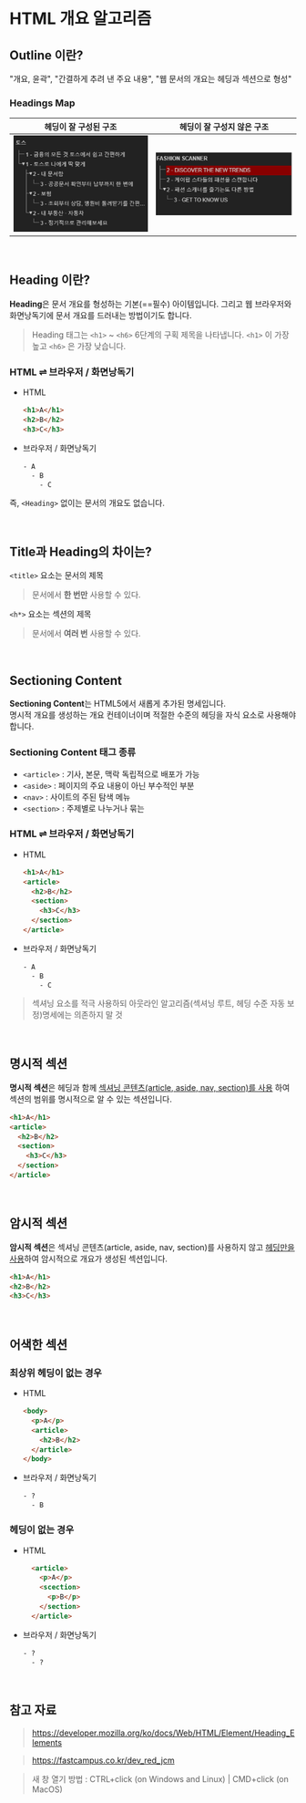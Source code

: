 # HTML 개요 알고리즘

## Outline 이란?

"개요, 윤곽", "간결하게 추려 낸 주요 내용", "웹 문서의 개요는 헤딩과 섹션으로 형성"

### Headings Map

|                         헤딩이 잘 구성된 구조                         |                    헤딩이 잘 구성지 않은 구조                     |
| :-------------------------------------------------------------------: | :---------------------------------------------------------------: |
| <img src="../images/toss-headings-map.png" alt="Toss Headings Map" /> | <img src="../images/fs-headings-map.png" alt="FS Headings Map" /> |

<br />

## Heading 이란?

**Heading**은 문서 개요를 형성하는 기본(==필수) 아이템입니다. 그리고 웹 브라우저와 화면낭독기에 문서 개요를 드러내는 방법이기도 합니다.

> Heading 태그는 `<h1>` ~ `<h6>` 6단계의 구획 제목을 나타냅니다. `<h1>` 이 가장 높고 `<h6>` 은 가장 낮습니다.

### HTML ⇌ 브라우저 / 화면낭독기

- HTML

  ```html
  <h1>A</h1>
  <h2>B</h2>
  <h3>C</h3>
  ```

- 브라우저 / 화면낭독기

  ```
  - A
    - B
      - C
  ```

즉, `<Heading>` 없이는 문서의 개요도 없습니다.

<br />

## Title과 Heading의 차이는?

`<title>` 요소는 문서의 제목

> 문서에서 **한 번만** 사용할 수 있다.

`<h*>` 요소는 섹션의 제목

> 문서에서 **여러 번** 사용할 수 있다.

<br />

## Sectioning Content

**Sectioning Content**는 HTML5에서 새롭게 추가된 명세입니다.  
명시적 개요를 생성하는 개요 컨테이너이며 적절한 수준의 헤딩을 자식 요소로 사용해야 합니다.

### Sectioning Content 태그 종류

- `<article>` : 기사, 본문, 맥락 독립적으로 배포가 가능
- `<aside>` : 페이지의 주요 내용이 아닌 부수적인 부분
- `<nav>` : 사이트의 주된 탐색 메뉴
- `<section>` : 주제별로 나누거나 묶는

### HTML ⇌ 브라우저 / 화면낭독기

- HTML

  ```html
  <h1>A</h1>
  <article>
    <h2>B</h2>
    <section>
      <h3>C</h3>
    </section>
  </article>
  ```

- 브라우저 / 화면낭독기

  ```
  - A
    - B
      - C
  ```

> 섹셔닝 요소를 적극 사용하되 아웃라인 알고리즘(섹셔닝 루트, 헤딩 수준 자동 보정)명세에는 의존하지 말 것

<br />

## 명시적 섹션

**명시적 섹션**은 헤딩과 함께 <u>섹셔닝 콘텐츠(article, aside, nav, section)를 사용</u> 하여 섹션의 범위를 명시적으로 알 수 있는 섹션입니다.

```html
<h1>A</h1>
<article>
  <h2>B</h2>
  <section>
    <h3>C</h3>
  </section>
</article>
```

<br />

## 암시적 섹션

**암시적 섹션**은 섹셔닝 콘텐츠(article, aside, nav, section)를 사용하지 않고 <u>헤딩만을 사용</u>하여 암시적으로 개요가 생성된 섹션입니다.

```html
<h1>A</h1>
<h2>B</h2>
<h3>C</h3>
```

<br />

## 어색한 섹션

### 최상위 헤딩이 없는 경우

- HTML

  ```html
  <body>
    <p>A</p>
    <article>
      <h2>B</h2>
    </article>
  </body>
  ```

- 브라우저 / 화면낭독기

  ```
  - ?
    - B
  ```

### 헤딩이 없는 경우

- HTML

  ```html
    <article>
      <p>A</p>
      <scection>
        <p>B</p>
      </section>
    </article>
  ```

- 브라우저 / 화면낭독기

  ```
  - ?
    - ?
  ```

<br />

## 참고 자료

> https://developer.mozilla.org/ko/docs/Web/HTML/Element/Heading_Elements

> https://fastcampus.co.kr/dev_red_jcm

> 새 창 열기 방법 : CTRL+click (on Windows and Linux) | CMD+click (on MacOS)
